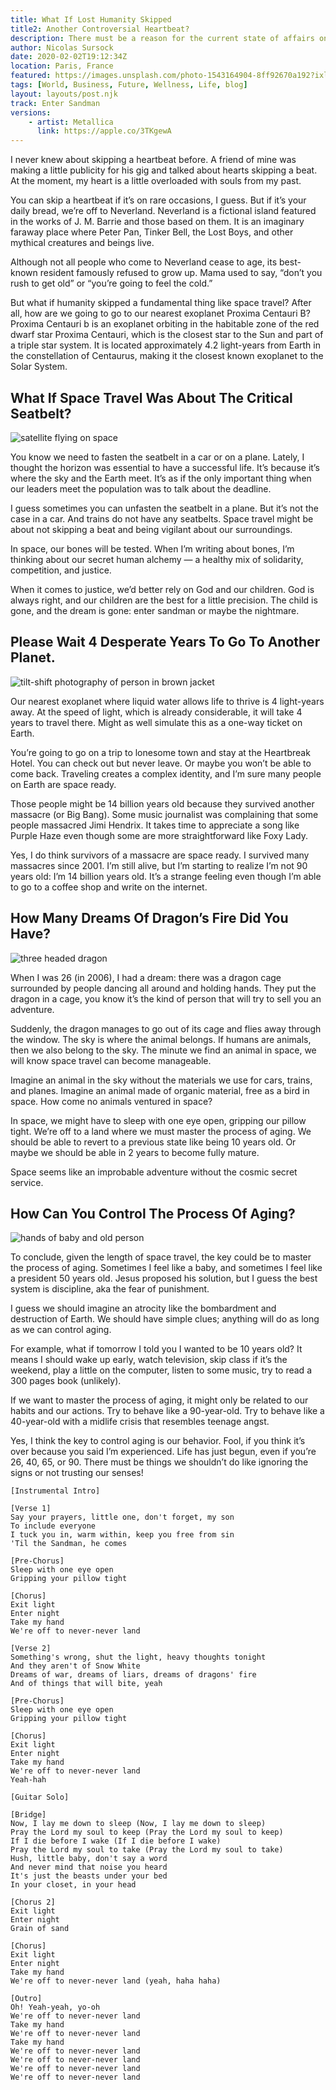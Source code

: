 ```yaml
---
title: What If Lost Humanity Skipped 
title2: Another Controversial Heartbeat?
description: There must be a reason for the current state of affairs on Earth. It seems like we drifted into S&M down here. Maybe losing sleep is the culprit.
author: Nicolas Sursock
date: 2020-02-02T19:12:34Z
location: Paris, France
featured: https://images.unsplash.com/photo-1543164904-8ff92670a192?ixlib=rb-4.0.3&ixid=MnwxMjA3fDB8MHxwaG90by1wYWdlfHx8fGVufDB8fHx8&auto=format&fit=crop
tags: [World, Business, Future, Wellness, Life, blog]
layout: layouts/post.njk
track: Enter Sandman
versions:
    - artist: Metallica
      link: https://apple.co/3TKgewA
---
```


I never knew about skipping a heartbeat before. A friend of mine was making a little publicity for his gig and talked about hearts skipping a beat. At the moment, my heart is a little overloaded with souls from my past.

You can skip a heartbeat if it’s on rare occasions, I guess. But if it’s your daily bread, we’re off to Neverland. Neverland is a fictional island featured in the works of J. M. Barrie and those based on them. It is an imaginary faraway place where Peter Pan, Tinker Bell, the Lost Boys, and other mythical creatures and beings live.

Although not all people who come to Neverland cease to age, its best-known resident famously refused to grow up. Mama used to say, “don’t you rush to get old” or “you’re going to feel the cold.”

But what if humanity skipped a fundamental thing like space travel? After all, how are we going to go to our nearest exoplanet Proxima Centauri B? Proxima Centauri b is an exoplanet orbiting in the habitable zone of the red dwarf star Proxima Centauri, which is the closest star to the Sun and part of a triple star system. It is located approximately 4.2 light-years from Earth in the constellation of Centaurus, making it the closest known exoplanet to the Solar System.

## What If Space Travel Was About The Critical Seatbelt?

<aside class="md:-mr-56 md:float-right w-full md:w-2/3 md:px-8">
  <img x-intersect.once.ratio-0="$el.src = $el.dataset.src" class="rounded-lg" alt="satellite flying on space" data-src="https://images.unsplash.com/photo-1446776709462-d6b525c57bd3?ixlib=rb-4.0.3&ixid=MnwxMjA3fDB8MHxwaG90by1wYWdlfHx8fGVufDB8fHx8&auto=format&fit=crop&q=80&w=800&h=600">
</aside>

You know we need to fasten the seatbelt in a car or on a plane. Lately, I thought the horizon was essential to have a successful life. It’s because it’s where the sky and the Earth meet. It’s as if the only important thing when our leaders meet the population was to talk about the deadline.

I guess sometimes you can unfasten the seatbelt in a plane. But it’s not the case in a car. And trains do not have any seatbelts. Space travel might be about not skipping a beat and being vigilant about our surroundings.

In space, our bones will be tested. When I’m writing about bones, I’m thinking about our secret human alchemy — a healthy mix of solidarity, competition, and justice.

When it comes to justice, we’d better rely on God and our children. God is always right, and our children are the best for a little precision. The child is gone, and the dream is gone: enter sandman or maybe the nightmare.

## Please Wait 4 Desperate Years To Go To Another Planet.

<aside class="md:-ml-56 md:float-left w-full md:w-2/3 md:px-8">
  <img x-intersect.once.ratio-0="$el.src = $el.dataset.src" class="rounded-lg" alt="tilt-shift photography of person in brown jacket" data-src="https://images.unsplash.com/photo-1475137979732-b349acb6b7e3?ixlib=rb-4.0.3&ixid=MnwxMjA3fDB8MHxwaG90by1wYWdlfHx8fGVufDB8fHx8&auto=format&fit=crop&q=80&w=800&h=600">
</aside>

Our nearest exoplanet where liquid water allows life to thrive is 4 light-years away. At the speed of light, which is already considerable, it will take 4 years to travel there. Might as well simulate this as a one-way ticket on Earth.

You’re going to go on a trip to lonesome town and stay at the Heartbreak Hotel. You can check out but never leave. Or maybe you won’t be able to come back. Traveling creates a complex identity, and I’m sure many people on Earth are space ready.

Those people might be 14 billion years old because they survived another massacre (or Big Bang). Some music journalist was complaining that some people massacred Jimi Hendrix. It takes time to appreciate a song like Purple Haze even though some are more straightforward like Foxy Lady.

Yes, I do think survivors of a massacre are space ready. I survived many massacres since 2001. I’m still alive, but I’m starting to realize I’m not 90 years old: I’m 14 billion years old. It’s a strange feeling even though I’m able to go to a coffee shop and write on the internet.

## How Many Dreams Of Dragon’s Fire Did You Have?

<aside class="md:-mr-56 md:float-right w-full md:w-2/3 md:px-8">
  <img x-intersect.once.ratio-0="$el.src = $el.dataset.src" class="rounded-lg" alt="three headed dragon" data-src="https://images.unsplash.com/photo-1605455852049-249d55dc11a7?ixlib=rb-4.0.3&ixid=MnwxMjA3fDB8MHxwaG90by1wYWdlfHx8fGVufDB8fHx8&auto=format&fit=crop&q=80&w=800&h=600">
</aside>

When I was 26 (in 2006), I had a dream: there was a dragon cage surrounded by people dancing all around and holding hands. They put the dragon in a cage, you know it’s the kind of person that will try to sell you an adventure.

Suddenly, the dragon manages to go out of its cage and flies away through the window. The sky is where the animal belongs. If humans are animals, then we also belong to the sky. The minute we find an animal in space, we will know space travel can become manageable.

Imagine an animal in the sky without the materials we use for cars, trains, and planes. Imagine an animal made of organic material, free as a bird in space. How come no animals ventured in space?

In space, we might have to sleep with one eye open, gripping our pillow tight. We’re off to a land where we must master the process of aging. We should be able to revert to a previous state like being 10 years old. Or maybe we should be able in 2 years to become fully mature.

Space seems like an improbable adventure without the cosmic secret service.

## How Can You Control The Process Of Aging?

<aside class="md:-ml-56 md:float-left w-full md:w-2/3 md:px-8">
  <img x-intersect.once.ratio-0="$el.src = $el.dataset.src" class="rounded-lg" alt="hands of baby and old person" data-src="https://images.unsplash.com/photo-1534768654272-e97681c3a2c7?ixlib=rb-4.0.3&ixid=MnwxMjA3fDB8MHxwaG90by1wYWdlfHx8fGVufDB8fHx8&auto=format&fit=crop&q=80&w=800&h=600">
</aside>

To conclude, given the length of space travel, the key could be to master the process of aging. Sometimes I feel like a baby, and sometimes I feel like a president 50 years old. Jesus proposed his solution, but I guess the best system is discipline, aka the fear of punishment.

I guess we should imagine an atrocity like the bombardment and destruction of Earth. We should have simple clues; anything will do as long as we can control aging.

For example, what if tomorrow I told you I wanted to be 10 years old? It means I should wake up early, watch television, skip class if it’s the weekend, play a little on the computer, listen to some music, try to read a 300 pages book (unlikely).

If we want to master the process of aging, it might only be related to our habits and our actions. Try to behave like a 90-year-old. Try to behave like a 40-year-old with a midlife crisis that resembles teenage angst.

Yes, I think the key to control aging is our behavior. Fool, if you think it’s over because you said I’m experienced. Life has just begun, even if you’re 26, 40, 65, or 90. There must be things we shouldn’t do like ignoring the signs or not trusting our senses!

```
[Instrumental Intro]

[Verse 1]
Say your prayers, little one, don't forget, my son
To include everyone
I tuck you in, warm within, keep you free from sin
'Til the Sandman, he comes

[Pre-Chorus]
Sleep with one eye open
Gripping your pillow tight

[Chorus]
Exit light
Enter night
Take my hand
We're off to never-never land

[Verse 2]
Something's wrong, shut the light, heavy thoughts tonight
And they aren't of Snow White
Dreams of war, dreams of liars, dreams of dragons' fire
And of things that will bite, yeah

[Pre-Chorus]
Sleep with one eye open
Gripping your pillow tight

[Chorus]
Exit light
Enter night
Take my hand
We're off to never-never land
Yeah-hah

[Guitar Solo]

[Bridge]
Now, I lay me down to sleep (Now, I lay me down to sleep)
Pray the Lord my soul to keep (Pray the Lord my soul to keep)
If I die before I wake (If I die before I wake)
Pray the Lord my soul to take (Pray the Lord my soul to take)
Hush, little baby, don't say a word
And never mind that noise you heard
It's just the beasts under your bed
In your closet, in your head

[Chorus 2]
Exit light
Enter night
Grain of sand

[Chorus]
Exit light
Enter night
Take my hand
We're off to never-never land (yeah, haha haha)

[Outro]
Oh! Yeah-yeah, yo-oh
We're off to never-never land
Take my hand
We're off to never-never land
Take my hand
We're off to never-never land
We're off to never-never land
We're off to never-never land
We're off to never-never land
```
